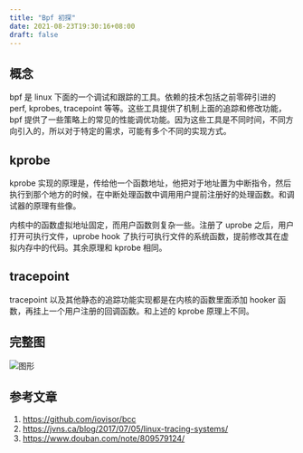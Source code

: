 ```yaml
---
title: "Bpf 初探"
date: 2021-08-23T19:30:16+08:00
draft: false
---
```


## 概念

bpf 是 linux 下面的一个调试和跟踪的工具。依赖的技术包括之前零碎引进的 perf, kprobes, tracepoint 等等。这些工具提供了机制上面的追踪和修改功能，bpf 提供了一些策略上的常见的性能调优功能。因为这些工具是不同时间，不同方向引入的，所以对于特定的需求，可能有多个不同的实现方式。

## kprobe
kprobe 实现的原理是，传给他一个函数地址，他把对于地址置为中断指令，然后执行到那个地方的时候，在中断处理函数中调用用户提前注册好的处理函数。和调试器的原理有些像。

内核中的函数虚拟地址固定，而用户函数则复杂一些。注册了 uprobe 之后，用户打开可执行文件，uprobe hook 了执行可执行文件的系统函数，提前修改其在虚拟内存中的代码。其余原理和 kprobe 相同。

## tracepoint
tracepoint 以及其他静态的追踪功能实现都是在内核的函数里面添加 hooker 函数，再挂上一个用户注册的回调函数。和上述的 kprobe 原理上不同。

## 完整图
![图形](https://dev.ug/static.blog.dilfish.icu/bpftrace_probes.png)

## 参考文章
1. https://github.com/iovisor/bcc
2. https://jvns.ca/blog/2017/07/05/linux-tracing-systems/
3. https://www.douban.com/note/809579124/
